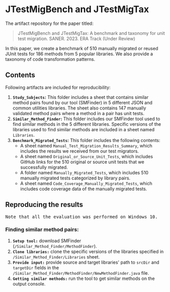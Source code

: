 
# JTestMigBench and JTestMigTax

The artifact repository for the paper titled:
>JTestMigBench and JTestMigTax: A benchmark and taxonomy for unit test migration. 
>SANER. 2023. ERA Track (Under Review)

In this paper, we create a benchmark of 510 manually migrated or reused JUnit tests for 186 methods from 5 popular libraries. We also provide a taxonomy of code transformation patterns. 

## Contents

Following artifacts are included for reproducibility:
1) **`Study_Subjects`:** This folder includes a sheet that contains similar method pairs found by our tool (SMFinder) in 5 different JSON and common utilities libraries. The sheet also contains 147 manually validated method pairs where a method in a pair has unit tests.  
2) **`Similar_Method_Finder`:** This folder includes our SMFinder tool used to find similar methods in the 5 different libraries. 
Specific versions of the libraries used to find similar methods are included in a sheet named `Libraries`.
3) **`Benchmark_Migrated_Tests`:** This folder includes the following contents:
   - A sheet named `Manual_Test_Migration_Results_Summary`, which includes the results we received from our test migrators.
   - A sheet named `Original_or_Source_Unit_Tests`, which includes GitHub links for the 510 original or source unit tests that we successfully migrated. 
   - A folder named `Manually_Migrated_Tests`, which includes 510 manually migrated tests categorized by library pairs. 
   - A sheet named `Code_Coverage_Manually_Migrated_Tests`, which includes code coverage data of the manually migrated tests.


## Reproducing the results
<pre>Note that all the evaluation was performed on Windows 10.</pre>

### Finding similar method pairs:
1) **`Setup tool:`** download SMFinder (`/Similar_Method_Finder/MethodFinder`). 
2) **`Clone libraries:`** clone the specific versions of the libraries specified in `/Similar_Method_Finder/Libraries` sheet.
3) **`Provide input:`** provide source and target libraries' path to `srcDir` and `targetDir` fields in the `/Similar_Method_Finder/MethodFinder/NewMethodFinder.java` file.
4) **`Getting similar methods:`** run the tool to get similar methods on the output console.   

